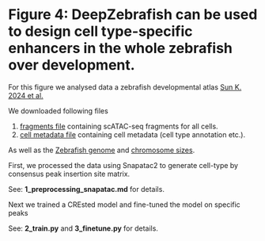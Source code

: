 # Figure 4: DeepZebrafish can be used to design cell type-specific enhancers in the whole zebrafish over development.

For this figure we analysed data a zebrafish developmental atlas [Sun K. 2024 et al.](https://www.nature.com/articles/s41556-024-01449-0)

We downloaded following files
1. [fragments file](https://ftp.ncbi.nlm.nih.gov/geo/series/GSE243nnn/GSE243256/suppl/GSE243256%5FZEPA.All.sample.bed.gz) containing scATAC-seq fragments for all cells.
2. [cell metadata file](https://ftp.ncbi.nlm.nih.gov/geo/series/GSE243nnn/GSE243256/suppl/GSE243256%5FZEPA%5Fmetadata.xlsx) containing cell metadata (cell type annotation etc.).

As well as the [Zebrafish genome](https://hgdownload.cse.ucsc.edu/goldenPath/danRer11/bigZips/danRer11.fa.gz) and [chromosome sizes](https://hgdownload.cse.ucsc.edu/goldenPath/danRer11/bigZips/danRer11.chrom.sizes).

First, we processed the data using Snapatac2 to generate cell-type by consensus peak insertion site matrix.

See: **1_preprocessing_snapatac.md** for details.

Next we trained a CREsted model and fine-tuned the model on specific peaks

See: **2_train.py** and **3_finetune.py** for details.

